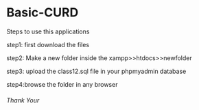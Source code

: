# Basic-CURD
Steps to use this applications

step1: first download the files 

step2: Make a new folder inside the xampp>>htdocs>>newfolder

step3: upload the class12.sql file in your phpmyadmin database

step4:browse the folder in any browser

###### Thank Your ######
